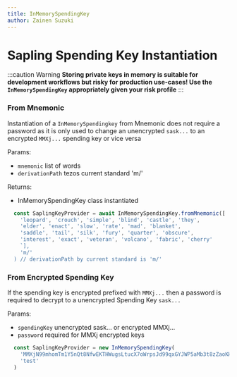 ```yaml
---
title: InMemorySpendingKey
author: Zainen Suzuki
---
```


# Sapling Spending Key Instantiation

:::caution Warning
**Storing private keys in memory is suitable for development workflows but risky for
production use-cases! Use the `InMemorySpendingKey` appropriately given your risk profile**
:::

### From Mnemonic

Instantiation of a `InMemorySpendingkey` from Mnemonic does not require a password as it is only used to change an unencrypted `sask...` to an encrypted `MMXj...` spending key or vice versa

Params:
  - `mnemonic` list of words
  - `derivationPath` tezos current standard 'm/'

Returns: 
  - InMemorySpendingKey class instantiated



```js
  const SaplingKeyProvider = await InMemorySpendingKey.fromMnemonic([
    'leopard', 'crouch', 'simple', 'blind', 'castle', 'they', 
    'elder', 'enact', 'slow', 'rate', 'mad', 'blanket', 
    'saddle', 'tail', 'silk', 'fury', 'quarter', 'obscure', 
    'interest', 'exact', 'veteran', 'volcano', 'fabric', 'cherry'
    `],
    'm/'
  ) // derivationPath by current standard is 'm/'

```

### From Encrypted Spending Key

If the spending key is encrypted prefixed with `MMXj...` then a password is required to decrypt to a unencrypted Spending Key `sask...`

Params: 
  - `spendingKey` unencrypted sask... or encrypted MMXj...
  - `password` required for MMXj encrypted keys

```js
  const SaplingKeyProvider = new InMemorySpendingKey(
    'MMXjN99mhomTm1Y5nQt8NfwEKTHWugsLtucX7oWrpsJd99qxGYJWP5aMb3t8zZaoKHQ898bLu9dwpog71bnjiDZfS9J9hWnTLCGm4fAjKKYeRuwTgCRjSdsP9znCPBUpCvyxeEFvUfamA5URrp8c7AaooAkobLW1PjNh2vjHobtiyNVTEtyTUWTLcjdxaiPbQWs3NaWvcb5Qr6z9MHhKrYNBHmsd9HBeRB2rVnvvL7pMc8f8zqyuXtmAuzMhiqPz3B4BRzuc8a2jkkoL14',
    'test'
  )

```
